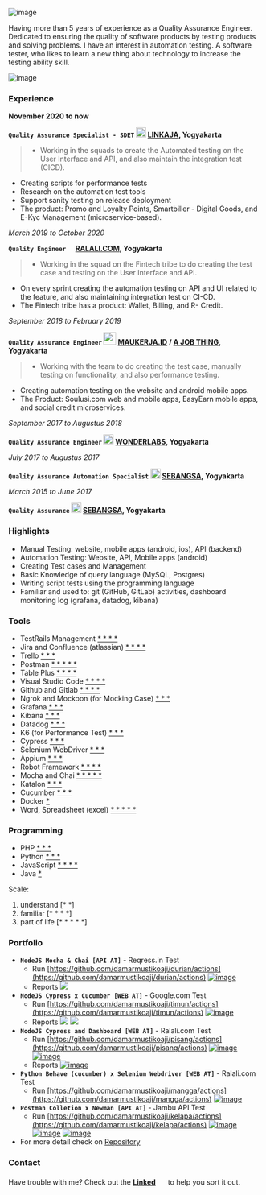 ![image](https://media-exp2.licdn.com/dms/image/C5616AQENsTYZiHyLDQ/profile-displaybackgroundimage-shrink_200_800/0/1644221910284?e=1662595200&v=beta&t=YXX-Ikdw3FHH8HMxlyn49e4CM9_zdImrtnhQayJSatI)

Having more than 5 years of experience as a Quality Assurance Engineer. Dedicated to ensuring the quality of software products by testing products and solving problems. I have an interest in automation testing. A software tester, who likes to learn a new thing about technology to increase the testing ability skill.

![image](https://media-exp1.licdn.com/dms/image/C4D03AQHC9y1yDBp_kg/profile-displayphoto-shrink_200_200/0/1618389462869?e=1658361600&v=beta&t=V97Nx7U4h-agCkD0gX9GZRk7yaKyQ9BxTF136OPDJ84)

### Experience

**November 2020 to now**

**`Quality Assurance Specialist - SDET` <img src="https://upload.wikimedia.org/wikipedia/commons/thumb/8/85/LinkAja.svg/1200px-LinkAja.svg.png" width="20"> [LINKAJA](https://www.linkaja.id), Yogyakarta**
> - Working in the squads to create
the Automated testing on the User Interface and API, and also maintain the integration test (CICD).
- Creating scripts for performance tests
- Research on the automation test tools
- Support sanity testing on release deployment
- The product: Promo and Loyalty Points, Smartbiller - Digital Goods, and E-Kyc Management (microservice-based).

*March 2019 to October 2020*

**`Quality Engineer` <img src="https://4.bp.blogspot.com/-2qBCw_P_ppw/XE7mRxAEWqI/AAAAAAAAH0g/pPHtl0R4NYw5Fhzts0u37ZEgHOn40PrwgCLcBGAs/s1600/ralali%2Blogo.png" width="12"> [RALALI.COM](https://www.ralali.com), Yogyakarta**
> - Working in the squad on the Fintech tribe to do creating
the test case and testing on the User Interface and API.
- On every sprint creating the automation testing on API
and UI related to the feature, and also maintaining
integration test on CI-CD.
- The Fintech tribe has a product: Wallet, Billing, and R-
Credit.

*September 2018 to February 2019*

**`Quality Assurance Engineer` <img src="https://files.ajobthing.com/assets/logo/maukerja.png" width="25"> [MAUKERJA.ID](https://www.maukerja.id) / [A JOB THING](https://www.maukerja.id), Yogyakarta**
> - Working with the team to do creating the test case,
manually testing on functionality, and also performance
testing.
- Creating automation testing on the website and android
mobile apps.
- The Product: Soulusi.com web and mobile apps, EasyEarn mobile apps, and social credit microservices.

*September 2017 to Augustus 2018*

**`Quality Assurance Engineer` <img src="https://cdn.techinasia.com/data/images/044c44d9bfc13eedf3e4faaad7a19db7.png" width="20"> [WONDERLABS](https://wonderlabs.io), Yogyakarta**

*July 2017 to Augustus 2017*

**`Quality Assurance Automation Specialist` <img src="https://img.favpng.com/9/16/12/pt-sebangsa-bersama-social-media-avatar-musik-indonesia-png-favpng-NdhJeQrdN5uWFfxppCyAtJd1D.jpg" width="20"> [SEBANGSA](https://sebangsa.com), Yogyakarta**

*March 2015 to June 2017*

**`Quality Assurance` <img src="https://img.favpng.com/9/16/12/pt-sebangsa-bersama-social-media-avatar-musik-indonesia-png-favpng-NdhJeQrdN5uWFfxppCyAtJd1D.jpg" width="20"> [SEBANGSA](https://sebangsa.com), Yogyakarta**

### Highlights

- Manual Testing: website, mobile apps (android, ios), API (backend) 
- Automation Testing: Website, API, Mobile apps (android)
- Creating Test cases and Management
- Basic Knowledge of query language (MySQL, Postgres)
- Writing script tests using the programming language
- Familiar and used to: git (GitHub, GitLab) activities, dashboard monitoring log (grafana, datadog, kibana)

### Tools

- TestRails Management [* * * *]()
- Jira and Confluence (atlassian) [* * * *]()
- Trello [* * *]()
- Postman [* * * * *]()
- Table Plus [* * * *]()
- Visual Studio Code [* * * *]()
- Github and Gitlab [* * * *]()
- Ngrok and Mockoon (for Mocking Case) [* * *]()
- Grafana [* * *]()
- Kibana [* * *]()
- Datadog [* * *]()
- K6 (for Performance Test) [* * *]()
- Cypress [* * *]()
- Selenium WebDriver [* * *]()
- Appium [* * *]()
- Robot Framework [* * * *]()
- Mocha and Chai [* * * * *]()
- Katalon [* * *]()
- Cucumber [* * *]()
- Docker [*]()
- Word, Spreadsheet (excel) [* * * * *]()

### Programming

- PHP [* * *]()
- Python [* * *]()
- JavaScript [* * * *]()
- Java [*]()

Scale:
1. understand   [* *]
2. familiar     [* * * *]
3. part of life [* * * * *]

### Portfolio

- **`NodeJS Mocha & Chai [API AT]`** - Reqress.in Test
  - Run [https://github.com/damarmustikoaji/durian/actions](https://github.com/damarmustikoaji/durian/actions)
    [![image](./assets/durian_atapi.png)](./assets/durian_atapi.png)
  - Reports
    [![](./assets/durian_atapi_reports.png)](./assets/durian_atapi_reports.png)
- **`NodeJS Cypress x Cucumber [WEB AT]`** - Google.com Test
  - Run [https://github.com/damarmustikoaji/timun/actions](https://github.com/damarmustikoaji/timun/actions)
    [![image](./assets/timun_atweb_run.png)](./assets/timun_atweb_run.png)
  - Reports
    [![](./assets/timun_atweb_report1.png)](./assets/timun_atweb_report1.png)
    [![](./assets/timun_atweb_report2.png)](./assets/timun_atweb_report2.png)
- **`NodeJS Cypress and Dashboard [WEB AT]`** - Ralali.com Test
  - Run [https://github.com/damarmustikoaji/pisang/actions](https://github.com/damarmustikoaji/pisang/actions)
    [![image](./assets/pisang_atweb.png)](./assets/pisang_atweb.png)
    [![image](./assets/pisang_atweb1.png)](./assets/pisang_atweb1.png)
  - Reports
    [![image](./assets/pisang_atweb2.png)](./assets/pisang_atweb2.png)
- **`Python Behave (cucumber) x Selenium Webdriver [WEB AT]`** - Ralali.com Test
  - Run [https://github.com/damarmustikoaji/mangga/actions](https://github.com/damarmustikoaji/mangga/actions)
    [![image](./assets/mangga_atweb.png)](./assets/mangga_atweb.png)
- **`Postman Colletion x Newman [API AT]`** - Jambu API Test
  - Run [https://github.com/damarmustikoaji/kelapa/actions](https://github.com/damarmustikoaji/kelapa/actions)
    [![image](./assets/kelapa_postman_atapi.png)](./assets/kelapa_postman_atapi.png)
    [![image](./assets/kelapa_postman_atapi1.png)](./assets/kelapa_postman_atapi1.png)
    [![image](./assets/kelapa_postman_atapi2.png)](./assets/kelapa_postman_atapi2.png)
- For more detail check on [Repository](https://github.com/damarmustikoaji?tab=repositories)

### Contact

Have trouble with me? Check out the **[Linked](https://www.linkedin.com/in/damar-mustikoaji/) <img src="https://cdn-icons-png.flaticon.com/512/174/174857.png" width="17">** to help you sort it out.
